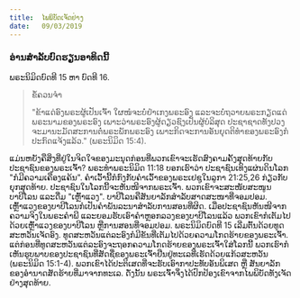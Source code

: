 ```yaml
---
title:  ໄພພິບັດເຈັດຢ່າງ
date:   09/03/2019
---
```


### ອ່ານສຳລັບບົດຮຽນອາທິດນີ້
ພຣະນິມິດບົດທີ 15 ຫາ ບົດທີ 16.

> <p>ຂໍ້ຄວນຈຳ</p>
> "ຂ້າແດ່ອົງພຣະຜູ້ເປັນເຈົ້າ ໃຜໜໍຈະບໍ່ຢຳເກງພຣະອົງ ແລະຈະບໍ່ຖວາຍພຣະກຽດແດ່ພຣະນາມຂອງພຣະອົງ ເພາະວ່າພຣະອົງຜູ້ດຽວຊົງເປັນຜູ້ບໍລິສຸດ ປະຊາຊາດທັງປວງຈະມານະມັດສະການຕໍ່ພຣະພັກພຣະອົງ ເພາະກິດຈະການອັນຍຸດຕິທຳຂອງພຣະອົງກໍປະກົດແຈ້ງແລ້ວ." (ພຣະນິມິດ 15:4).

ແມ່ນຫຍັງຄືສິ່ງທີ່ຢູ່ໃນຈິດໃຈຂອງມະນຸດກ່ອນທີ່ພວກເຂົາຈະເຮັດສົງຄາມຄັ້ງສຸດທ້າຍກັບປະຊາຊົນຂອງພຣະເຈົ້າ? ພຣະທຳພຣະນິມິດ 11:18 ບອກເຮົາວ່າ ປະຊາຊົນເທິງແຜ່ນດິນໂລກ "ກໍມີຄວາມເຄືອງແຄ້ນ". ຄຳເວົ້ານີ້ກໍກົງກັບຄຳເວົ້າຂອງພຣະເຢຊູໃນລູກາ 21:25,26 ກ່ຽວກັບຍຸກສຸດທ້າຍ. ປະຊາຊົນໃນໂລກນີ້ຈະຫັນໜີຈາກພຣະເຈົ້າ. ພວກເຂົາຈະສະໜັບສະໜູນບາບີໂລນ ແລະດື່ມ "ເຫຼົ້າແວງ". ບາບີໂລນຄືສັນຍາລັກສຳລັບສາດສະໜາທີ່ຈອມປອມ. ເຫຼົ້າແວງຂອງບາບີໂລນກໍເປັນຄຳພັນລະນາສຳລັບການສອນທີ່ຜິດ. ເມື່ອປະຊາຊົນຫັນໜີຈາກຄວາມຈິງໃນພຣະຄຳພີ ແລະຍອມຮັບເອົາຄຳຫຼອກລວງຂອງບາບີໂລນແລ້ວ ພວກເຂົາກໍເຕັມໄປດ້ວຍເຫຼົ້າແວງຂອງບາບີໂລນ ຫຼືການສອນທີ່ຈອມປອມ. ພຣະນິມິດບົດທີ 15 ເລີ່ມຕົ້ນດ້ວຍທູດສະຫວັນເຈັດອົງ. ທູດສະຫວັນແຕ່ລະອົງກໍມີຂັນທີ່ເຕັມໄປດ້ວຍຄວາມໂກດຮ້າຍຂອງພຣະເຈົ້າ. ແຕ່ກ່ອນທີ່ທູດສະຫວັນແຕ່ລະອົງຈະຖອກຄວາມໂກດຮ້າຍຂອງພຣະເຈົ້າໃສ່ໂລກນີ້ ພວກເຮົາກໍເຫັນຮູບພາບຂອງປະຊາຊົນທີ່ສັດຊື່ຂອງພຣະເຈົ້າຢືນຢູ່ທະເລທີ່ເຮັດດ້ວຍແກ້ວສະຫວັນ (ພຣະນິມິດ 15:1-4). ພວກເຂົາໄດ້ປະຕິເສດທີ່ຈະຮັບເອົາກາປະທັບອັນພິເສດ ຫຼື ສັນຍາລັກຂອງອຳນາດສັດຮ້າຍທີ່ມາຈາກທະເລ. ດັ່ງນັ້ນ ພຣະເຈົ້າຈຶ່ງໄດ້ປົກປ້ອງເຂົາຈາກໄພພິບັດທັງເຈັດຢ່າງສຸດທ້າຍ.